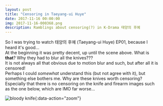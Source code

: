 ```yaml
---
layout: post
title: "Censoring in Taeyang-ui Huye"
date: 2017-11-16 00:00:00
img: 2017-11-16-000368.png
description: Ramblings about censoring(?) in K-Drama 태양의 후예
---
```

So I was trying to watch 태양의 후예 (Taeyang-ui Huye) EP01, because I heard it's good...  
At the beginning it was pretty decent, up until the scene above. What is **that**?
Why they had to blur all the knives???  
It is not always all that obvious due to motion blur and such, but after all
it is censored!  
Perhaps I could *somewhat* understand this (but not agree with it), but something
else bothers me. Why are these knives worth censoring? Especially that there is
no censoring on the knife and firearm images such as the one below,
which are IMO far worse...

![bloody knife]({{site.baseurl}}/assets/img/2017-11-16-000369.png){:data-action="zoom"}
